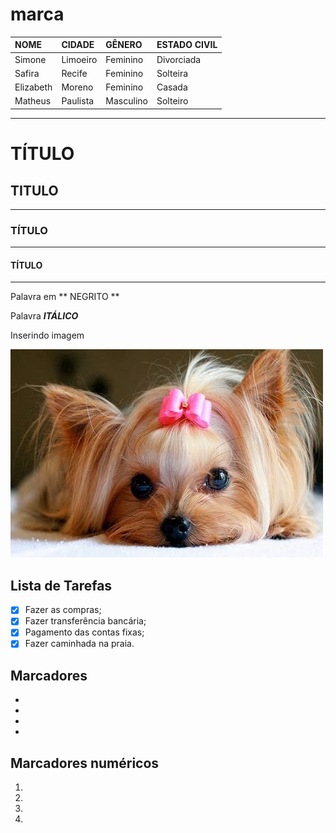 # marca

NOME      | CIDADE   | GÊNERO    | ESTADO CIVIL
:---      |:---      |:---       |:---        
Simone    | Limoeiro | Feminino  | Divorciada 
Safira    | Recife   | Feminino  | Solteira
Elizabeth | Moreno   | Feminino  | Casada
Matheus   | Paulista | Masculino | Solteiro




---
# TÍTULO
## TITULO
---
### TÍTULO
---
#### TÍTULO
---

Palavra em ** NEGRITO **

Palavra __*ITÁLICO*__

Inserindo imagem 


![Imagem teste](./imagem/dog.jpg)



  
## Lista de Tarefas
- [x] Fazer as compras;
- [x] Fazer transferência bancária;
- [x] Pagamento das contas fixas;
- [x] Fazer caminhada na praia.

## Marcadores
*
*
*
*

## Marcadores numéricos
1.
2.
3.
4.



